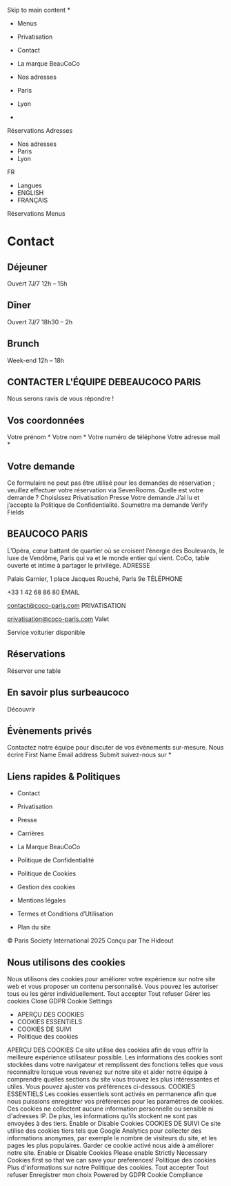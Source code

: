 Skip to main content
  * 

  * Menus
  * Privatisation
  * Contact
  * La marque BeauCoCo


  * Nos adresses
  * Paris
  * Lyon


  * 

Réservations
Adresses
  * Nos adresses
  * Paris
  * Lyon


FR
  * Langues
  * ENGLISH
  * FRANÇAIS


Réservations Menus
# Contact
## Déjeuner
Ouvert 7J/7 12h – 15h
## Dîner
Ouvert 7J/7 18h30 – 2h
## Brunch
Week-end 12h – 18h
## CONTACTER L'ÉQUIPE DEBEAUCOCO PARIS
Nous serons ravis de vous répondre !
## Vos coordonnées
Votre prénom *
Votre nom *
Votre numéro de téléphone
Votre adresse mail *
## Votre demande
Ce formulaire ne peut pas être utilisé pour les demandes de réservation ; veuillez effectuer votre réservation via SevenRooms.
Quelle est votre demande ?
Choisissez Privatisation Presse
Votre demande
J’ai lu et j’accepte la Politique de Confidentialité.
Soumettre ma demande
Verify Fields
## BEAUCOCO PARIS
L’Opéra, cœur battant de quartier où se croisent l’énergie des Boulevards, le luxe de Vendôme, Paris qui va et le monde entier qui vient. CoCo, table ouverte et intime à partager le privilège.
ADRESSE
    
Palais Garnier, 1 place Jacques Rouché, Paris 9e
TÉLÉPHONE
    
+33 1 42 68 86 80
EMAIL
    
contact@coco-paris.com
PRIVATISATION
    
privatisation@coco-paris.com
Valet
    
Service voiturier disponible
## Réservations
Réserver une table
## En savoir plus surbeaucoco
Découvrir
## Évènements privés
Contactez notre équipe pour discuter de vos évènements sur-mesure.
Nous écrire
First Name
Email address
Submit
suivez-nous sur
  * 

## Liens rapides & Politiques
  * Contact
  * Privatisation
  * Presse
  * Carrières
  * La Marque BeauCoCo


  * Politique de Confidentialité
  * Politique de Cookies
  * Gestion des cookies
  * Mentions légales
  * Termes et Conditions d’Utilisation
  * Plan du site


© Paris Society International 2025 Conçu par The Hideout
## Nous utilisons des cookies
Nous utilisons des cookies pour améliorer votre expérience sur notre site web et vous proposer un contenu personnalisé. Vous pouvez les autoriser tous ou les gérer individuellement.
Tout accepter Tout refuser Gérer les cookies
Close GDPR Cookie Settings
  * APERÇU DES COOKIES
  * COOKIES ESSENTIELS
  * COOKIES DE SUIVI
  * Politique des cookies


APERÇU DES COOKIES
Ce site utilise des cookies afin de vous offrir la meilleure expérience utilisateur possible. Les informations des cookies sont stockées dans votre navigateur et remplissent des fonctions telles que vous reconnaître lorsque vous revenez sur notre site et aider notre équipe à comprendre quelles sections du site vous trouvez les plus intéressantes et utiles. Vous pouvez ajuster vos préférences ci-dessous.
COOKIES ESSENTIELS
Les cookies essentiels sont activés en permanence afin que nous puissions enregistrer vos préférences pour les paramètres de cookies. Ces cookies ne collectent aucune information personnelle ou sensible ni d'adresses IP. De plus, les informations qu'ils stockent ne sont pas envoyées à des tiers.
Enable or Disable Cookies
COOKIES DE SUIVI
Ce site utilise des cookies tiers tels que Google Analytics pour collecter des informations anonymes, par exemple le nombre de visiteurs du site, et les pages les plus populaires. Garder ce cookie activé nous aide à améliorer notre site.
Enable or Disable Cookies
Please enable Strictly Necessary Cookies first so that we can save your preferences!
Politique des cookies
Plus d'informations sur notre Politique des cookies.
Tout accepter Tout refuser Enregistrer mon choix
Powered by GDPR Cookie Compliance
